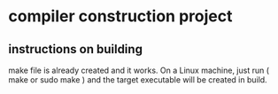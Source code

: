 # compiler construction project

## instructions on building

make file is already created and it works.
On a Linux machine, just run ( make or sudo make ) and the target executable will be created in build.